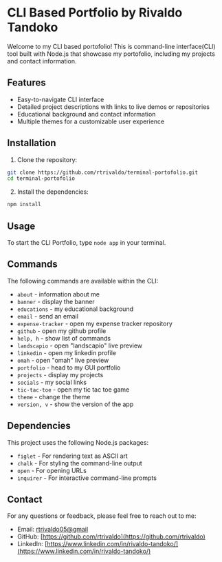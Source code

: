 # CLI Based Portfolio by Rivaldo Tandoko

Welcome to my CLI based portofolio! This is command-line interface(CLI) tool built with Node.js that showcase my portofolio, including my projects and contact information.

## Features
- Easy-to-navigate CLI interface
- Detailed project descriptions with links to live demos or repositories
- Educational background and contact information
- Multiple themes for a customizable user experience

## Installation

1. Clone the repository:
```bash
git clone https://github.com/rtrivaldo/terminal-portofolio.git
cd terminal-portofolio
```

2. Install the dependencies:
```bash
npm install
```

## Usage
To start the CLI Portfolio, type `node app` in your terminal.

## Commands
The following commands are available within the CLI:
- `about` - information about me
- `banner` - display the banner
- `educations` - my educational background
- `email` - send an email
- `expense-tracker` - open my expense tracker repository
- `github` - open my github profile
- `help, h` - show list of commands
- `landscapio` - open "landscapio" live preview
- `linkedin` - open my linkedin profile
- `omah` - open "omah" live preview
- `portfolio` - head to my GUI portfolio
- `projects` - display my projects
- `socials` - my social links
- `tic-tac-toe` - open my tic tac toe game
- `theme` - change the theme
- `version, v` - show the version of the app

## Dependencies
This project uses the following Node.js packages:
- `figlet` - For rendering text as ASCII art
- `chalk` - For styling the command-line output
- `open` - For opening URLs
- `inquirer` - For interactive command-line prompts

## Contact
For any questions or feedback, please feel free to reach out to me:
- Email: [rtrivaldo05@gmail](mailto:rtrivaldo05@gmail)
- GitHub: [https://github.com/rtrivaldo](https://github.com/rtrivaldo)
- LinkedIn: [https://www.linkedin.com/in/rivaldo-tandoko/](https://www.linkedin.com/in/rivaldo-tandoko/)
